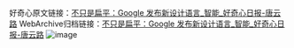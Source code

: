 好奇心原文链接：[不只是扁平：Google 发布新设计语言_智能_好奇心日报-唐云路](https://www.qdaily.com/articles/1276.html)
WebArchive归档链接：[不只是扁平：Google 发布新设计语言_智能_好奇心日报-唐云路](http://web.archive.org/web/20170725181157/http://www.qdaily.com/articles/1276.html)
![image](http://ww3.sinaimg.cn/large/007d5XDply1g3v4c81xiuj30u03lob29)